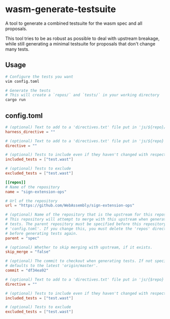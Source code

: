 # wasm-generate-testsuite

A tool to generate a combined testsuite for the wasm spec and all proposals.

This tool tries to be as robust as possible to deal with upstream breakage, while still generating a minimal testsuite for proposals that don't change many tests.

## Usage

```bash
# Configure the tests you want
vim config.toml

# Generate the tests
# This will create a `repos/` and `tests/` in your working directory
cargo run
```

## config.toml

```toml
# (optional) Text to add to a 'directives.txt' file put in 'js/${repo}/harness'
harness_directive = ""

# (optional) Text to add to a 'directives.txt' file put in 'js/${repo}'
directive = ""

# (optional) Tests to include even if they haven't changed with respect to their parent repository
included_tests = ["test.wast"]

# (optional) Tests to exclude
excluded_tests = ["test.wast"]

[[repos]]
# Name of the repository
name = "sign-extension-ops"

# Url of the repository
url = "https://github.com/WebAssembly/sign-extension-ops"

# (optional) Name of the repository that is the upstream for this repository.
# This repository will attempt to merge with this upstream when generating
# tests. The parent repository must be specified before this repository in the
# 'config.toml'. If you change this, you must delete the 'repos' directory
# before generating tests again.
parent = "spec"

# (optional) Whether to skip merging with upstream, if it exists.
skip_merge = "false"

# (optional) The commit to checkout when generating tests. If not specified,
# defaults to the latest 'origin/master'.
commit = "df34ea92"

# (optional) Text to add to a 'directives.txt' file put in 'js/{$repo}'
directive = ""

# (optional) Tests to include even if they haven't changed with respect to their parent repository
included_tests = ["test.wast"]

# (optional) Tests to exclude
excluded_tests = ["test.wast"]
```

